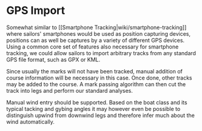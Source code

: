 # GPS Import

Somewhat similar to [[Smartphone Tracking|wiki/smartphone-tracking]] where sailors' smartphones would be used as position capturing devices, positions can as well be captures by a variety of different GPS devices. Using a common core set of features also necessary for smartphone tracking, we could allow sailors to import arbitrary tracks from any standard GPS file format, such as GPX or KML.

Since usually the marks will not have been tracked, manual addition of course information will be necessary in this case. Once done, other tracks may be added to the course. A mark passing algorithm can then cut the track into legs and perform our standard analyses.

Manual wind entry should be supported. Based on the boat class and its typical tacking and gybing angles it may however even be possible to distinguish upwind from downwind legs and therefore infer much about the wind automatically.